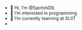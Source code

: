 - 👋 Hi, I’m @SachiniDIL
- 👀 I’m interested in programming
- 🌱 I’m currently learning at SLIIT
-
<!---
SachiniDIL/SachiniDIL is a ✨ special ✨ repository because its `README.md` (this file) appears on your GitHub profile.
You can click the Preview link to take a look at your changes.
--->
